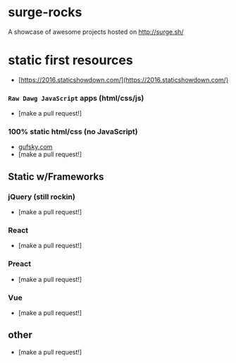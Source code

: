# surge-rocks
A showcase of awesome projects hosted on http://surge.sh/


# static first resources
- [https://2016.staticshowdown.com/](https://2016.staticshowdown.com/)

### `Raw Dawg JavaScript` apps (html/css/js)
- [make a pull request!]

### 100% static html/css (no JavaScript)
- [gufsky.com](http://gufsky.com/)
- [make a pull request!]

## Static w/Frameworks

### jQuery (still rockin)
- [make a pull request!]

### React
- [make a pull request!]

### Preact
- [make a pull request!]

### Vue
- [make a pull request!]


## other
- [make a pull request!]
